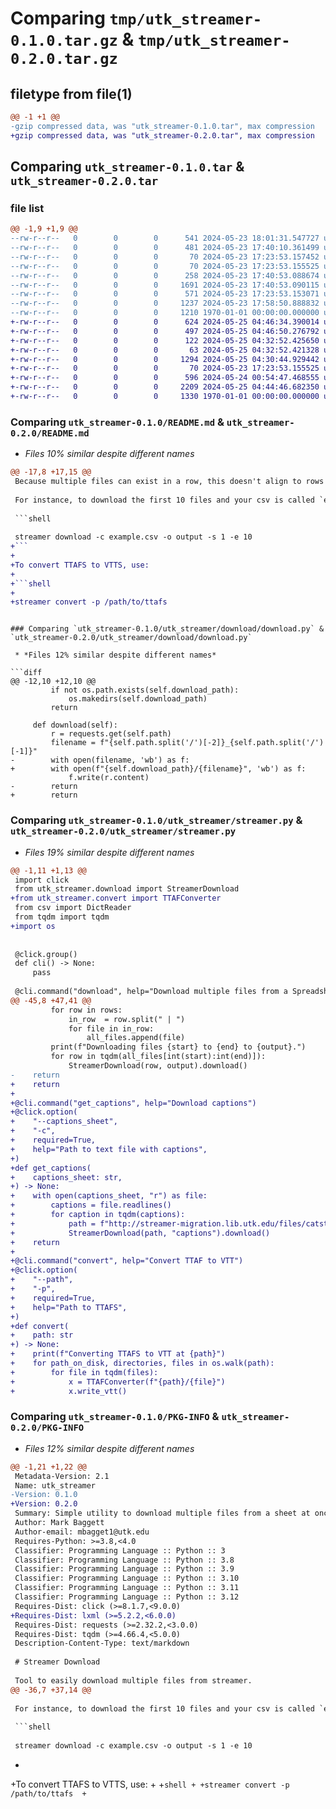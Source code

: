 # Comparing `tmp/utk_streamer-0.1.0.tar.gz` & `tmp/utk_streamer-0.2.0.tar.gz`

## filetype from file(1)

```diff
@@ -1 +1 @@
-gzip compressed data, was "utk_streamer-0.1.0.tar", max compression
+gzip compressed data, was "utk_streamer-0.2.0.tar", max compression
```

## Comparing `utk_streamer-0.1.0.tar` & `utk_streamer-0.2.0.tar`

### file list

```diff
@@ -1,9 +1,9 @@
--rw-r--r--   0        0        0      541 2024-05-23 18:01:31.547727 utk_streamer-0.1.0/README.md
--rw-r--r--   0        0        0      481 2024-05-23 17:40:10.361499 utk_streamer-0.1.0/pyproject.toml
--rw-r--r--   0        0        0       70 2024-05-23 17:23:53.157452 utk_streamer-0.1.0/utk_streamer/__init__.py
--rw-r--r--   0        0        0       70 2024-05-23 17:23:53.155525 utk_streamer-0.1.0/utk_streamer/download/__init__.py
--rw-r--r--   0        0        0      258 2024-05-23 17:40:53.088674 utk_streamer-0.1.0/utk_streamer/download/__pycache__/__init__.cpython-312.pyc
--rw-r--r--   0        0        0     1691 2024-05-23 17:40:53.090115 utk_streamer-0.1.0/utk_streamer/download/__pycache__/download.cpython-312.pyc
--rw-r--r--   0        0        0      571 2024-05-23 17:23:53.153071 utk_streamer-0.1.0/utk_streamer/download/download.py
--rw-r--r--   0        0        0     1237 2024-05-23 17:58:50.888832 utk_streamer-0.1.0/utk_streamer/streamer.py
--rw-r--r--   0        0        0     1210 1970-01-01 00:00:00.000000 utk_streamer-0.1.0/PKG-INFO
+-rw-r--r--   0        0        0      624 2024-05-25 04:46:34.390014 utk_streamer-0.2.0/README.md
+-rw-r--r--   0        0        0      497 2024-05-25 04:46:50.276792 utk_streamer-0.2.0/pyproject.toml
+-rw-r--r--   0        0        0      122 2024-05-25 04:32:52.425650 utk_streamer-0.2.0/utk_streamer/__init__.py
+-rw-r--r--   0        0        0       63 2024-05-25 04:32:52.421328 utk_streamer-0.2.0/utk_streamer/convert/__init__.py
+-rw-r--r--   0        0        0     1294 2024-05-25 04:30:44.929442 utk_streamer-0.2.0/utk_streamer/convert/convert.py
+-rw-r--r--   0        0        0       70 2024-05-23 17:23:53.155525 utk_streamer-0.2.0/utk_streamer/download/__init__.py
+-rw-r--r--   0        0        0      596 2024-05-24 00:54:47.468555 utk_streamer-0.2.0/utk_streamer/download/download.py
+-rw-r--r--   0        0        0     2209 2024-05-25 04:44:46.682350 utk_streamer-0.2.0/utk_streamer/streamer.py
+-rw-r--r--   0        0        0     1330 1970-01-01 00:00:00.000000 utk_streamer-0.2.0/PKG-INFO
```

### Comparing `utk_streamer-0.1.0/README.md` & `utk_streamer-0.2.0/README.md`

 * *Files 10% similar despite different names*

```diff
@@ -17,8 +17,15 @@
 Because multiple files can exist in a row, this doesn't align to rows but the range of files to download.
 
 For instance, to download the first 10 files and your csv is called `example.csv`:
 
 ```shell
 
 streamer download -c example.csv -o output -s 1 -e 10
+```
+
+To convert TTAFS to VTTS, use:
+
+```shell
+
+streamer convert -p /path/to/ttafs 
 ```
```

### Comparing `utk_streamer-0.1.0/utk_streamer/download/download.py` & `utk_streamer-0.2.0/utk_streamer/download/download.py`

 * *Files 12% similar despite different names*

```diff
@@ -12,10 +12,10 @@
         if not os.path.exists(self.download_path):
             os.makedirs(self.download_path)
         return
 
     def download(self):
         r = requests.get(self.path)
         filename = f"{self.path.split('/')[-2]}_{self.path.split('/')[-1]}"
-        with open(filename, 'wb') as f:
+        with open(f"{self.download_path}/{filename}", 'wb') as f:
             f.write(r.content)
-        return
+        return
```

### Comparing `utk_streamer-0.1.0/utk_streamer/streamer.py` & `utk_streamer-0.2.0/utk_streamer/streamer.py`

 * *Files 19% similar despite different names*

```diff
@@ -1,11 +1,13 @@
 import click
 from utk_streamer.download import StreamerDownload
+from utk_streamer.convert import TTAFConverter
 from csv import DictReader
 from tqdm import tqdm
+import os
 
 
 @click.group()
 def cli() -> None:
     pass
 
 @cli.command("download", help="Download multiple files from a Spreadsheet")
@@ -45,8 +47,41 @@
         for row in rows:
             in_row  = row.split(" | ")
             for file in in_row:
                 all_files.append(file)
         print(f"Downloading files {start} to {end} to {output}.")
         for row in tqdm(all_files[int(start):int(end)]):
             StreamerDownload(row, output).download()
-    return
+    return
+
+@cli.command("get_captions", help="Download captions")
+@click.option(
+    "--captions_sheet",
+    "-c",
+    required=True,
+    help="Path to text file with captions",
+)
+def get_captions(
+    captions_sheet: str,
+) -> None:
+    with open(captions_sheet, "r") as file:
+        captions = file.readlines()
+        for caption in tqdm(captions):
+            path = f"http://streamer-migration.lib.utk.edu/files/catstream/{caption.replace('./', '').strip()}"
+            StreamerDownload(path, "captions").download()
+    return
+
+@cli.command("convert", help="Convert TTAF to VTT")
+@click.option(
+    "--path",
+    "-p",
+    required=True,
+    help="Path to TTAFS",
+)
+def convert(
+    path: str
+) -> None:
+    print(f"Converting TTAFS to VTT at {path}")
+    for path_on_disk, directories, files in os.walk(path):
+        for file in tqdm(files):
+            x = TTAFConverter(f"{path}/{file}")
+            x.write_vtt()
```

### Comparing `utk_streamer-0.1.0/PKG-INFO` & `utk_streamer-0.2.0/PKG-INFO`

 * *Files 12% similar despite different names*

```diff
@@ -1,21 +1,22 @@
 Metadata-Version: 2.1
 Name: utk_streamer
-Version: 0.1.0
+Version: 0.2.0
 Summary: Simple utility to download multiple files from a sheet at once
 Author: Mark Baggett
 Author-email: mbagget1@utk.edu
 Requires-Python: >=3.8,<4.0
 Classifier: Programming Language :: Python :: 3
 Classifier: Programming Language :: Python :: 3.8
 Classifier: Programming Language :: Python :: 3.9
 Classifier: Programming Language :: Python :: 3.10
 Classifier: Programming Language :: Python :: 3.11
 Classifier: Programming Language :: Python :: 3.12
 Requires-Dist: click (>=8.1.7,<9.0.0)
+Requires-Dist: lxml (>=5.2.2,<6.0.0)
 Requires-Dist: requests (>=2.32.2,<3.0.0)
 Requires-Dist: tqdm (>=4.66.4,<5.0.0)
 Description-Content-Type: text/markdown
 
 # Streamer Download
 
 Tool to easily download multiple files from streamer.
@@ -36,7 +37,14 @@
 
 For instance, to download the first 10 files and your csv is called `example.csv`:
 
 ```shell
 
 streamer download -c example.csv -o output -s 1 -e 10
 ```
+
+To convert TTAFS to VTTS, use:
+
+```shell
+
+streamer convert -p /path/to/ttafs 
+```
```

